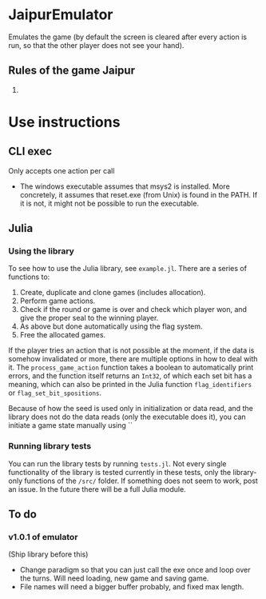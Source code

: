 # JaipurEmulator
Emulates the game (by default the screen is cleared after every action is run, so that the other player does not see your hand).



## Rules of the game Jaipur
1.

# Use instructions
## CLI exec
Only accepts one action per call
- The windows executable assumes that msys2 is installed. More concretely, it assumes that reset.exe (from Unix) is found in the PATH. If it is not, it might not be possible to run the executable.

## Julia

### Using the library
To see how to use the Julia library, see `example.jl`. There are a series of functions to:

1. Create, duplicate and clone games (includes allocation).
2. Perform game actions.
3. Check if the round or game is over and check which player won, and give the proper seal to the winning player.
4. As above but done automatically using the flag system.
5. Free the allocated games.

If the player tries an action that is not possible at the moment, if the data is somehow invalidated or more, there are multiple options in how to deal with it. The `process_game_action` function takes a boolean to automatically print errors, and the function itself returns an `Int32`, of which each set bit has a meaning, which can also be printed in the Julia function `flag_identifiers` or `flag_set_bit_spositions`.

Because of how the seed is used only in initialization or data read, and the library does not do the data reads (only the executable does it), you can initiate a game state manually using ``

### Running library tests

You can run the library tests by running `tests.jl`. Not every single functionality of the library is tested currently in these tests, only the library-only functions of the `/src/` folder. If something does not seem to work, post an issue. In the future there will be a full Julia module.

## To do
### v1.0.1 of emulator
(Ship library before this)
- Change paradigm so that you can just call the exe once and loop over the turns. Will need loading, new game and saving game. 
- File names will need a bigger buffer probably, and fixed max length.